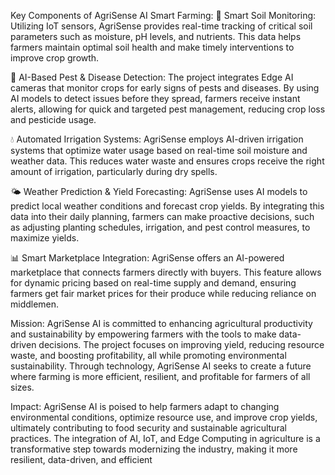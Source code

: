 Key Components of AgriSense AI Smart Farming:
🌾 Smart Soil Monitoring:
Utilizing IoT sensors, AgriSense provides real-time tracking of critical soil parameters such as moisture, pH levels, and nutrients. This data helps farmers maintain optimal soil health and make timely interventions to improve crop growth.

🦠 AI-Based Pest & Disease Detection:
The project integrates Edge AI cameras that monitor crops for early signs of pests and diseases. By using AI models to detect issues before they spread, farmers receive instant alerts, allowing for quick and targeted pest management, reducing crop loss and pesticide usage.

💧 Automated Irrigation Systems:
AgriSense employs AI-driven irrigation systems that optimize water usage based on real-time soil moisture and weather data. This reduces water waste and ensures crops receive the right amount of irrigation, particularly during dry spells.

🌤 Weather Prediction & Yield Forecasting:
AgriSense uses AI models to predict local weather conditions and forecast crop yields. By integrating this data into their daily planning, farmers can make proactive decisions, such as adjusting planting schedules, irrigation, and pest control measures, to maximize yields.

📊 Smart Marketplace Integration:
AgriSense offers an AI-powered marketplace that connects farmers directly with buyers. This feature allows for dynamic pricing based on real-time supply and demand, ensuring farmers get fair market prices for their produce while reducing reliance on middlemen.

Mission:
AgriSense AI is committed to enhancing agricultural productivity and sustainability by empowering farmers with the tools to make data-driven decisions. The project focuses on improving yield, reducing resource waste, and boosting profitability, all while promoting environmental sustainability. Through technology, AgriSense AI seeks to create a future where farming is more efficient, resilient, and profitable for farmers of all sizes.

Impact:
AgriSense AI is poised to help farmers adapt to changing environmental conditions, optimize resource use, and improve crop yields, ultimately contributing to food security and sustainable agricultural practices. The integration of AI, IoT, and Edge Computing in agriculture is a transformative step towards modernizing the industry, making it more resilient, data-driven, and efficient
